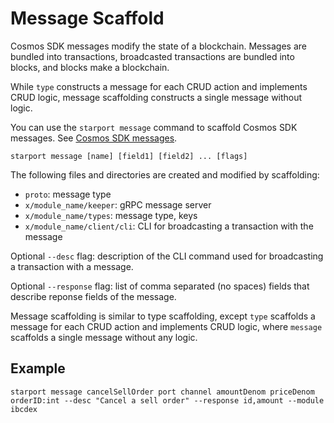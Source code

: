 # Message Scaffold

Cosmos SDK messages modify the state of a blockchain. Messages are bundled into transactions, broadcasted transactions are bundled into blocks, and blocks make a blockchain.

While `type` constructs a message for each CRUD action and implements CRUD logic, message scaffolding constructs a single message without logic.

You can use the `starport message` command to scaffold Cosmos SDK messages. See [Cosmos SDK messages](https://docs.cosmos.network/v0.42/building-modules/messages-and-queries.html).

```
starport message [name] [field1] [field2] ... [flags]
```

The following files and directories are created and modified by scaffolding:

* `proto`: message type
* `x/module_name/keeper`: gRPC message server
* `x/module_name/types`: message type, keys
* `x/module_name/client/cli`: CLI for broadcasting a transaction with the message

Optional `--desc` flag: description of the CLI command used for broadcasting a transaction with a message.

Optional `--response` flag: list of comma separated (no spaces) fields that describe reponse fields of the message.

Message scaffolding is similar to type scaffolding, except `type` scaffolds a message for each CRUD action and implements CRUD logic, where `message` scaffolds a single message without any logic.

## Example

```
starport message cancelSellOrder port channel amountDenom priceDenom orderID:int --desc "Cancel a sell order" --response id,amount --module ibcdex
```
